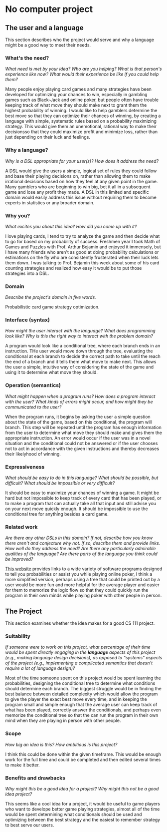 # No computer project


## The user and a language
This section describes who the project would serve and why a language might be a
good way to meet their needs.


### What's the need?
_What need is met by your idea? Who are you helping? What is that person's
experience like now? What would their experience be like if you could help 
them?_

Many people enjoy playing card games and many strategies have been developed for optimizing your chances to win, especially in gambling games such as Black-Jack and online poker, but people often have trouble keeping track of what move they should make next to grant them the highest probability of winning. I would like to help gamblers determine the best move so that they can optimize their chances of winning, by creating a language with simple, systematic rules based on a probability maximizing strategy. This would give them an unemotional, rational way to make their decisionsso that they could maximize profit and minimize loss, rather than just depending on their luck and feelings.

### Why a language?
_Why is a DSL appropriate for your user(s)? How does it address the need?_

A DSL would give the users a simple, logical set of rules they could follow and base their playing decisions on, rather than allowing them to make irrational decisions based on how they feel at any given point in the game. Many gamblers who are beginning to win big, bet it all in a subsequent game and lose any profit they made. A DSL in this limited and specific domain would easily address this issue without requiring them to become experts in statistics or any broader domain.

### Why you?
_What excites you about this idea? How did you come up with it?_

I love playing cards, I tend to try to analyze the game and then decide what to go for based on my probability of success. Freshmen year I took Math of Games and Puzzles with Prof. Arthur Bejamin and enjoyed it immensely, but I have many friends who aren't as good at doing probability calculations or estimations on the fly who are consistently frusterated when their luck lets them down. I was talking to Prof. Bejamin this week about some of his card counting strategies and realized how easy it would be to put those strategies into a DSL.

### Domain
_Describe the project's domain in five words._

Probabilistic card game strategy optimization.


### Interface (syntax)
_How might the user interact with the language? What does programming look 
like? Why is this the right way to interact with the problem domain?_ 

A program would look like a conditional tree, where each branch ends in an instruction. THe user would move down through the tree, evaluating the conditional at each branch to decide the correct path to take until the reach the end of a branch and it tells them what move to make next. This allows the user a simple, intuitive way of considering the state of the game and using it to determine what move they should.

### Operation (semantics)
_What might happen when a program runs? How does a program interact with the
user? What kinds of errors might occur, and how might they be communicated to
the user?_

When the program runs, it begins by asking the user a simple question about the state of the game, based on this conditional, the program will branch. This step will be repeated until the program has enough information from the user to determine what move they should make and gives them the appropriate instruction. An error would occur if the user was in a novel situation and the conditional could not be answered or if the user chooses not to act in accordance with the given instructions and thereby decreases their likelyhood of winning.

### Expressiveness
_What should be easy to do in this language? What should be possible, but
difficult? What should be impossible or very difficult?_

It should be easy to maximize your chances of winning a game. It might be hard but not impossible to keep track of every card that has been played, or to make a program that can actually take all that input and still advise you on your next move quickly enough. It should be impossible to use the conditional tree for anything besides a card game.

### Related work
_Are there any other DSLs in this domain? If not, describe how you know there
aren't and conjecture why not. If so, describe them and provide links. How well 
do they address the need? Are there any particularly admirable qualities of the
language? Are there parts of the language you think could be improved?_

[This website](https://www.pagat.com/poker/software.html) provides links to a wide variety of software programs designed to tell you probabilities or assist you while playing online poker, I think a more simplified version, perhaps using a tree that could be printed out by a user would be more fun and more helpful for the average player and easier for them to memorize the logic flow so that they could quickly run the program in their own minds while playing poker with other people in person.

## The Project
This section examines whether the idea makes for a good CS 111 project.


### Suitability
_If someone were to work on this project, what percentage of their time would be
spent directly engaging in the **language** aspects of this project (e.g.,
making language design decisions), as opposed to "systems" aspects of the
project (e.g., implementing a complicated semantics that doesn't require a lot
of language design)?_

Most of the time someone spent on this project would be spent learning the probabilities, designing the conditional tree to determine what conditions should determine each branch. The biggest struggle would be in finding the best balance between detailed complexity which would allow the program to give the player the exact best move every time, and in keeping the program small and simple enough that the average user can keep track of what has been played, correctly answer the conditionals, and perhaps even memorize the conditional tree so that the can run the program in their own mind when they are playing in person with other people.

### Scope
_How big an idea is this? How ambitious is this project?_

I think this could be done within the given timeframe. This would be enough work for the full time and could be completed and then edited several times to make it better.

### Benefits and drawbacks
_Why might this be a good idea for a project? Why might this not be a good idea 
project?_

This seems like a cool idea for a project, it would be useful to game players who want to develope better game playing strategies, almost all of the time would be spent determining what conditionals should be used and optimizing between the best strategy and the easiest to remember strategy to best serve our users.
